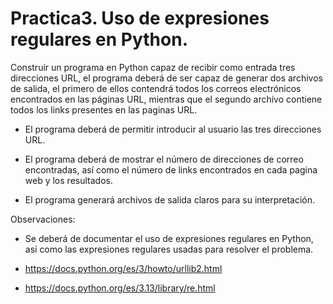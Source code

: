 # Practica3. Uso de expresiones regulares en Python.

Construir un programa en Python capaz de recibir como entrada tres
direcciones URL, el programa deberá de ser capaz de generar dos archivos
de salida, el primero de ellos contendrá todos los correos electrónicos
encontrados en las páginas URL, mientras que el segundo archivo contiene
todos los links presentes en las paginas URL.

- El programa deberá de permitir introducir al usuario las tres direcciones URL.

- El programa deberá de mostrar el número de direcciones de correo encontradas,
así como el número de links encontrados en cada pagina web y los resultados.

- El programa generará archivos de salida claros para su interpretación.

Observaciones:

- Se deberá de documentar el uso de expresiones regulares en
Python, así como las expresiones regulares usadas para resolver el
problema.

- https://docs.python.org/es/3/howto/urllib2.html

- https://docs.python.org/es/3.13/library/re.html